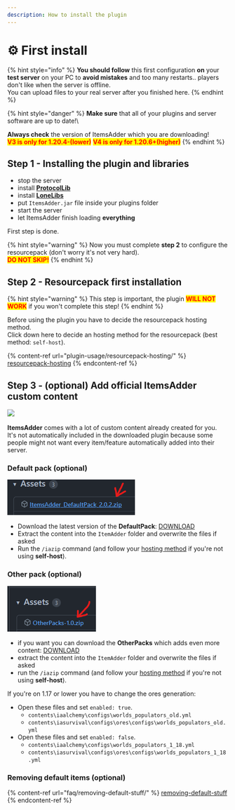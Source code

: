 ```yaml
---
description: How to install the plugin
---
```


# ⚙ First install

{% hint style="info" %}
**You should follow** this first configuration **on** your **test server** on your PC to **avoid mistakes** and too many restarts.. players don't like when the server is offline.\
You can upload files to your real server after you finished here.
{% endhint %}

{% hint style="danger" %}
**Make sure** that all of your plugins and server software are up to date!\

**Always check** the version of ItemsAdder which you are downloading!\
<mark style="color:red;">**V3 is only for 1.20.4-(lower)**</mark>
<mark style="color:red;">**V4 is only for 1.20.6+(higher)**</mark>
{% endhint %}

## Step 1 - Installing the plugin and libraries

* stop the server
* install [**ProtocolLib**](https://ci.dmulloy2.net/job/ProtocolLib/lastSuccessfulBuild/)
* install [**LoneLibs**](https://www.spigotmc.org/resources/lonelibs.75974/)
* put `ItemsAdder.jar` file inside your plugins folder
* start the server
* let ItemsAdder finish loading **everything**

First step is done.


{% hint style="warning" %}
Now you must complete **step 2** to configure the resourcepack (don't worry it's not very hard).\
<mark style="color:red;">**DO NOT SKIP!**</mark>
{% endhint %}

## Step 2 - Resourcepack first installation

{% hint style="warning" %}
This step is important, the plugin <mark style="color:red;">**WILL NOT WORK**</mark> if you won't complete this step!
{% endhint %}

Before using the plugin you have to decide the resourcepack hosting method. \
Click down here to decide an hosting method for the resourcepack (best method: `self-host`).

{% content-ref url="plugin-usage/resourcepack-hosting/" %}
[resourcepack-hosting](plugin-usage/resourcepack-hosting/)
{% endcontent-ref %}

## Step 3 - (optional) Add official ItemsAdder custom content

![](.gitbook/assets/items\_showcase\_gif.apng)

**ItemsAdder** comes with a lot of custom content already created for you.\
It's not automatically included in the downloaded plugin because some people might not want every item/feature automatically added into their server.

### Default pack (optional)

![](<.gitbook/assets/image (47).png>)

* Download the latest version of the **DefaultPack**: [DOWNLOAD](https://github.com/ItemsAdder/DefaultPack/releases/latest)
* Extract the content into the `ItemAdder` folder and overwrite the files if asked
* Run the `/iazip` command (and follow your [hosting method](plugin-usage/resourcepack-hosting/) if you're not using **self-host**).

### Other pack (optional)

![](<.gitbook/assets/image (50).png>)

* if you want you can download the **OtherPacks** which adds even more content: [DOWNLOAD](https://github.com/ItemsAdder/OtherPacks/releases/latest)
* extract the content into the `ItemAdder` folder and overwrite the files if asked
* run the `/iazip` command (and follow your [hosting method](plugin-usage/resourcepack-hosting/) if you're not using **self-host**).

If you're on 1.17 or lower you have to change the ores generation:

* Open these files and set `enabled: true`.
  * `contents\iaalchemy\configs\worlds_populators_old.yml`
  * `contents\iasurvival\configs\ores\configs\worlds_populators_old.yml`
* Open these files and set `enabled: false`.
  * `contents\iaalchemy\configs\worlds_populators_1_18.yml`
  * `contents\iasurvival\configs\ores\configs\worlds_populators_1_18.yml`

### Removing default items (optional)

{% content-ref url="faq/removing-default-stuff/" %}
[removing-default-stuff](faq/removing-default-stuff/)
{% endcontent-ref %}
